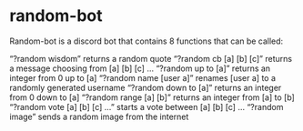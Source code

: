 # random-bot

Random-bot is a discord bot that contains 8 functions that can be called:

“?random wisdom” returns a random quote
“?random cb [a] [b] [c]” returns a message choosing from [a] [b] [c] …
“?random up to [a]” returns an integer from 0 up to [a]
“?random name [user a]” renames [user a] to a randomly generated username
“?random down to [a]” returns an integer from 0 down to [a]
“?random range [a] [b]” returns an integer from [a] to [b]
“?random vote [a] [b] [c] …” starts a vote between [a] [b] [c] …
“?random image” sends a random image from the internet
